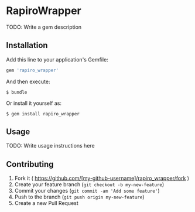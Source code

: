 # RapiroWrapper

TODO: Write a gem description

## Installation

Add this line to your application's Gemfile:

```ruby
gem 'rapiro_wrapper'
```

And then execute:

    $ bundle

Or install it yourself as:

    $ gem install rapiro_wrapper

## Usage

TODO: Write usage instructions here

## Contributing

1. Fork it ( https://github.com/[my-github-username]/rapiro_wrapper/fork )
2. Create your feature branch (`git checkout -b my-new-feature`)
3. Commit your changes (`git commit -am 'Add some feature'`)
4. Push to the branch (`git push origin my-new-feature`)
5. Create a new Pull Request
